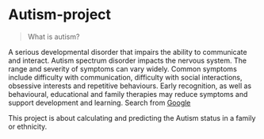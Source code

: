 # Autism-project
> What is autism?
<p>A serious developmental disorder that impairs the ability to communicate and interact.
Autism spectrum disorder impacts the nervous system.
The range and severity of symptoms can vary widely. Common symptoms include difficulty with communication, difficulty with social interactions, obsessive interests and repetitive behaviours.
Early recognition, as well as behavioural, educational and family therapies may reduce symptoms and support development and learning. Search from <a href= 'https://www.google.com/search?q=what+is+autism&rlz=1C1RLNS_enNG886NG886&oq=what+is+autism&aqs=chrome..69i57j0l7.8338j0j8&sourceid=chrome&ie=UTF-8'>Google</a>
</p>
<p>This project is about calculating and predicting the Autism status in a family or ethnicity.</p>
